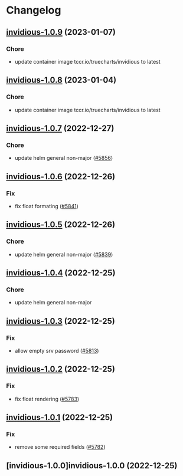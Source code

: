 # Changelog



## [invidious-1.0.9](https://github.com/truecharts/charts/compare/invidious-1.0.8...invidious-1.0.9) (2023-01-07)

### Chore

- update container image tccr.io/truecharts/invidious to latest
  
  


## [invidious-1.0.8](https://github.com/truecharts/charts/compare/invidious-1.0.7...invidious-1.0.8) (2023-01-04)

### Chore

- update container image tccr.io/truecharts/invidious to latest
  
  


## [invidious-1.0.7](https://github.com/truecharts/charts/compare/invidious-1.0.6...invidious-1.0.7) (2022-12-27)

### Chore

- update helm general non-major ([#5856](https://github.com/truecharts/charts/issues/5856))
  
  


## [invidious-1.0.6](https://github.com/truecharts/charts/compare/invidious-1.0.5...invidious-1.0.6) (2022-12-26)

### Fix

- fix float formating ([#5841](https://github.com/truecharts/charts/issues/5841))
  
  


## [invidious-1.0.5](https://github.com/truecharts/charts/compare/invidious-1.0.4...invidious-1.0.5) (2022-12-26)

### Chore

- update helm general non-major ([#5839](https://github.com/truecharts/charts/issues/5839))
  
  


## [invidious-1.0.4](https://github.com/truecharts/charts/compare/invidious-1.0.3...invidious-1.0.4) (2022-12-25)

### Chore

- update helm general non-major
  
  


## [invidious-1.0.3](https://github.com/truecharts/charts/compare/invidious-1.0.2...invidious-1.0.3) (2022-12-25)

### Fix

- allow empty srv password ([#5813](https://github.com/truecharts/charts/issues/5813))
  
  


## [invidious-1.0.2](https://github.com/truecharts/charts/compare/invidious-1.0.1...invidious-1.0.2) (2022-12-25)

### Fix

- fix float rendering ([#5783](https://github.com/truecharts/charts/issues/5783))
  
  


## [invidious-1.0.1](https://github.com/truecharts/charts/compare/invidious-1.0.0...invidious-1.0.1) (2022-12-25)

### Fix

- remove some required fields ([#5782](https://github.com/truecharts/charts/issues/5782))
  
  


## [invidious-1.0.0]invidious-1.0.0 (2022-12-25)

